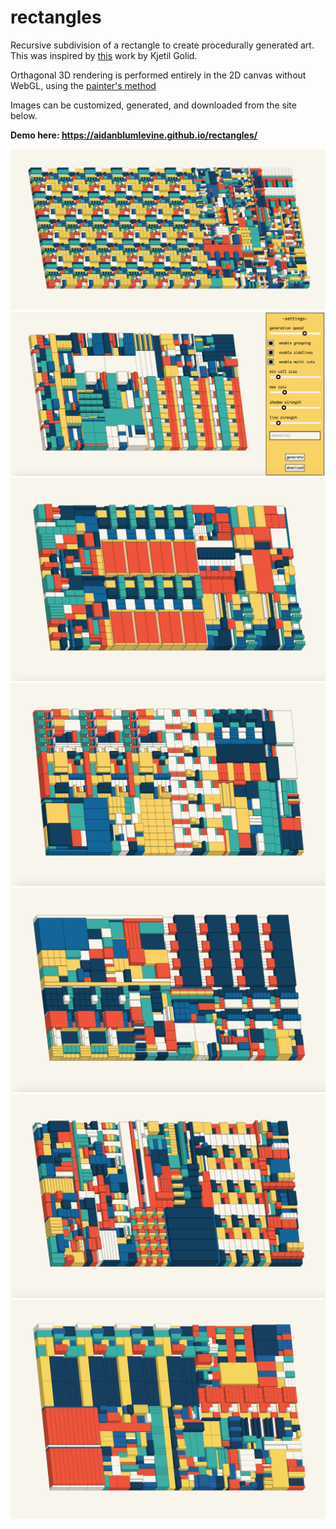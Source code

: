 # rectangles

Recursive subdivision of a rectangle to create procedurally generated art. This was inspired by [this](https://generated.space/sketch/ballots-client/) work by Kjetil Golid.

Orthagonal 3D rendering is performed entirely in the 2D canvas without WebGL, using the [painter's method](https://en.wikipedia.org/wiki/Painter%27s_algorithm)

Images can be customized, generated, and downloaded from the site below.

**Demo here: https://aidanblumlevine.github.io/rectangles/**

![example 1](https://github.com/AidanBlumLevine/rectangles/blob/master/rectangle_1549539910.png)
![example 3](https://github.com/AidanBlumLevine/rectangles/blob/28e8ef471501cbf4385c273f6a9ffbb7642a0352/Screen%20Shot%202020-08-17%20at%2011.28.56%20PM.png)
![example 4](https://github.com/AidanBlumLevine/rectangles/blob/28e8ef471501cbf4385c273f6a9ffbb7642a0352/Screen%20Shot%202020-08-17%20at%2011.30.04%20PM.png)
![example 5](https://github.com/AidanBlumLevine/rectangles/blob/28e8ef471501cbf4385c273f6a9ffbb7642a0352/Screen%20Shot%202020-08-17%20at%2011.30.18%20PM.png)
![example 6](https://github.com/AidanBlumLevine/rectangles/blob/28e8ef471501cbf4385c273f6a9ffbb7642a0352/Screen%20Shot%202020-08-17%20at%2011.30.32%20PM.png)
![example 7](https://github.com/AidanBlumLevine/rectangles/blob/28e8ef471501cbf4385c273f6a9ffbb7642a0352/Screen%20Shot%202020-08-17%20at%2011.31.12%20PM.png)
![example 2](https://github.com/AidanBlumLevine/rectangles/blob/master/rectangle_748904660.png)
